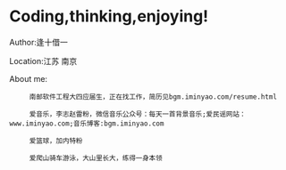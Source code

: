 # Coding,thinking,enjoying!


Author:逢十借一

Location:江苏 南京

About me:

         南邮软件工程大四应届生，正在找工作，简历见bgm.iminyao.com/resume.html

         爱音乐，李志赵雷粉，微信音乐公众号：每天一首背景音乐;爱民谣网站：www.iminyao.com;音乐博客:bgm.iminyao.com

         爱篮球，加内特粉

         爱爬山骑车游泳，大山里长大，练得一身本领
